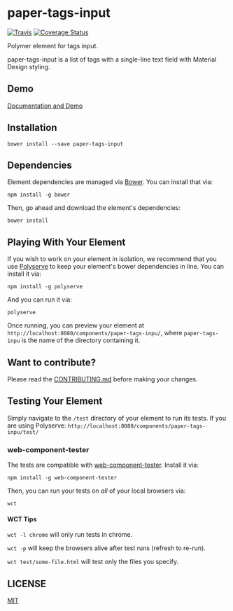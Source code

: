 # paper-tags-input
[![Travis](https://img.shields.io/travis/cheonhyangzhang/paper-tags-input.svg?style=flat)](https://travis-ci.org/cheonhyangzhang/paper-tags-input) [![Coverage Status](https://coveralls.io/repos/github/cheonhyangzhang/paper-tags-input/badge.svg?branch=master)](https://coveralls.io/github/cheonhyangzhang/paper-tags-input?branch=master)

Polymer element for tags input.

paper-tags-input is a list of tags with a single-line text field with Material Design styling.

## Demo

[Documentation and Demo](http://cheonhyangzhang.github.io/paper-tags-input/components/paper-tags-input/)

## Installation

	bower install --save paper-tags-input

## Dependencies

Element dependencies are managed via [Bower](http://bower.io/). You can
install that via:

    npm install -g bower

Then, go ahead and download the element's dependencies:

    bower install

## Playing With Your Element

If you wish to work on your element in isolation, we recommend that you use
[Polyserve](https://github.com/PolymerLabs/polyserve) to keep your element's
bower dependencies in line. You can install it via:

    npm install -g polyserve

And you can run it via:

    polyserve

Once running, you can preview your element at
`http://localhost:8080/components/paper-tags-inpu/`, where `paper-tags-inpu` is the name of the directory containing it.

## Want to contribute?
Please read the [CONTRIBUTING.md](https://github.com/cheonhyangzhang/paper-tags-inpu/blob/master/CONTRIBUTING.md) before making your changes.

## Testing Your Element

Simply navigate to the `/test` directory of your element to run its tests. If
you are using Polyserve: `http://localhost:8080/components/paper-tags-inpu/test/`

### web-component-tester

The tests are compatible with [web-component-tester](https://github.com/Polymer/web-component-tester).
Install it via:

    npm install -g web-component-tester

Then, you can run your tests on _all_ of your local browsers via:

    wct

#### WCT Tips

`wct -l chrome` will only run tests in chrome.

`wct -p` will keep the browsers alive after test runs (refresh to re-run).

`wct test/some-file.html` will test only the files you specify.


## LICENSE
[MIT](https://github.com/cheonhyangzhang/paper-tags-inpu/blob/master/LICENSE)
